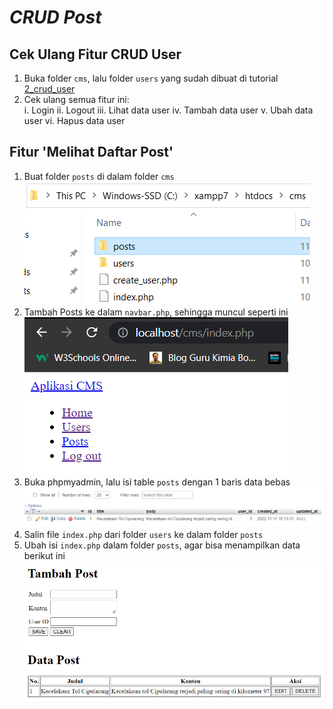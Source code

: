 # _CRUD Post_

## Cek Ulang Fitur CRUD User

1. Buka folder `cms`, lalu folder `users` yang sudah dibuat di tutorial [2_crud_user](../2_crud_user)
2. Cek ulang semua fitur ini:<br>
    i. Login
    ii. Logout
    iii. Lihat data user
    iv. Tambah data user
    v. Ubah data user
    vi. Hapus data user

## Fitur 'Melihat Daftar Post'

1. Buat folder `posts` di dalam folder `cms`
![posts_folder](./assets/posts_folder.png)
2. Tambah Posts ke dalam `navbar.php`, sehingga muncul seperti ini
![posts_menu](./assets/posts_menu.png)
3. Buka phpmyadmin, lalu isi table `posts` dengan 1 baris data bebas
![posts_phpmyadmin](./assets/posts_phpmyadmin.png)
4. Salin file `index.php` dari folder `users` ke dalam folder `posts`
5. Ubah isi `index.php` dalam folder `posts`, agar bisa menampilkan data berikut ini
![posts_php](./assets/posts_php.png)

